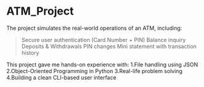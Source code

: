 # ATM_Project
The project simulates the real-world operations of an ATM, including:
> Secure user authentication (Card Number + PIN)
> Balance inquiry 
> Deposits & Withdrawals 
> PIN changes 
> Mini statement with transaction history 

This project gave me hands-on experience with:
1.File handling using JSON
2.Object-Oriented Programming in Python
3.Real-life problem solving
4.Building a clean CLI-based user interface
